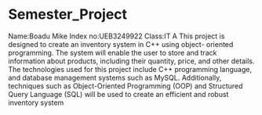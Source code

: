 # Semester_Project

Name:Boadu Mike
Index no:UEB3249922
Class:IT A
This project is designed to create an inventory system in C++ using object-
oriented programming. The system will enable the user to store and track
information about products, including their quantity, price, and other details. The
technologies used for this project include C++ programming language, and
database management systems such as MySQL. Additionally, techniques such as
Object-Oriented Programming (OOP) and Structured Query Language (SQL) will
be used to create an efficient and robust inventory system
